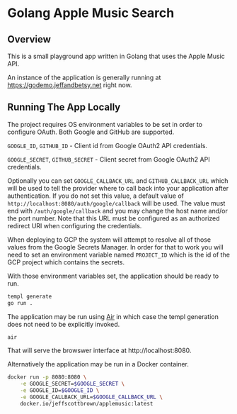 # Golang Apple Music Search

## Overview

This is a small playground app written in Golang that uses the Apple Music API.

An instance of the application is generally running at 
https://godemo.jeffandbetsy.net right now.

## Running The App Locally

The project requires OS environment variables to be set in order
to configure OAuth.  Both Google and GitHub are supported.

`GOOGLE_ID`, `GITHUB_ID` - Client id from Google OAuth2 API credentials.

`GOOGLE_SECRET`, `GITHUB_SECRET` - Client secret from Google OAuth2 API credentials.

Optionally you can set `GOOGLE_CALLBACK_URL` and `GITHUB_CALLBACK_URL` which will be used 
to tell the provider where to call back into your application after authentication.  If you
do not set this value, a default value of
`http://localhost:8080/auth/google/callback` will be used.  The value must
end with `/auth/google/callback` and you may change the host name and/or the
port number. Note that this URL must be configured as an authorized redirect URI 
when configuring the credentials.

When deploying to GCP the system will attempt to resolve all of those values
from the Google Secrets Manager.  In order for that to work you will need
to set an environment variable named `PROJECT_ID` which is the id of the 
GCP project which contains the secrets.

With those environment variables set, the application should be ready to run.

```bash
templ generate
go run .
```

The application may be run using [Air](https://github.com/air-verse/air) in which case the templ generation does not need to be explicitly invoked.

```bash
air
```

That will serve the browswer interface at http://localhost:8080.

Alternatively the application may be run in a Docker container.  

```bash
docker run -p 8080:8080 \
    -e GOOGLE_SECRET=$GOOGLE_SECRET \
    -e GOOGLE_ID=$GOOGLE_ID \
    -e GOOGLE_CALLBACK_URL=$GOOGLE_CALLBACK_URL \
    docker.io/jeffscottbrown/applemusic:latest
```
